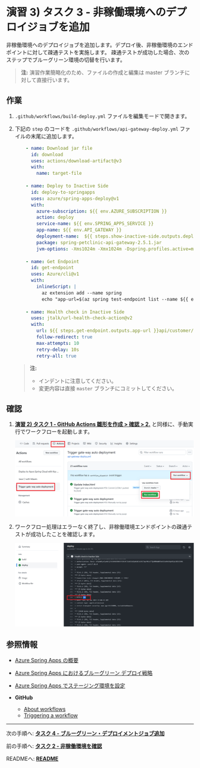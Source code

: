 # 演習 3) タスク 3 - 非稼働環境へのデプロイジョブを追加
非稼働環境へのデプロイジョブを追加します。デプロイ後、非稼働環境のエンドポイントに対して疎通テストを実施します。
疎通テストが成功した場合、次のステップでブルーグリーン環境の切替を行います。

> **注:** 演習作業簡略化のため、ファイルの作成と編集は master ブランチに対して直接行います。

## 作業
1. `.github/workflows/build-deploy.yml` ファイルを編集モードで開きます。

2. 下記の `step` のコードを `.github/workflows/api-gateway-deploy.yml` ファイルの末尾に追加します。

    ```yaml
        - name: Download jar file
          id: download
          uses: actions/download-artifact@v3
          with:
            name: target-file
              
        - name: Deploy to Inactive Side
          id: deploy-to-springapps
          uses: azure/spring-apps-deploy@v1
          with:
            azure-subscription: ${{ env.AZURE_SUBSCRIPTION }}
            action: deploy
            service-name: ${{ env.SPRING_APPS_SERVICE }}
            app-name: ${{ env.API_GATEWAY }}
            deployment-name:  ${{ steps.show-inactive-side.outputs.deployment-name }}
            package: spring-petclinic-api-gateway-2.5.1.jar
            jvm-options: -Xms1024m -Xmx1024m -Dspring.profiles.active=mysql,azure

        - name: Get Endpoint
          id: get-endpoint     
          uses: Azure/cli@v1
          with:
            inlineScript: |
              az extension add --name spring
              echo "app-url=$(az spring test-endpoint list --name ${{ env.SPRING_APPS_SERVICE }} -g ${{ env.RESOURCE_GROUP }} --app ${{ env.API_GATEWAY }} -d  ${{ steps.show-inactive-side.outputs.deployment-name }} --query "[primaryTestEndpoint]" --output tsv)" >> $GITHUB_OUTPUT      

        - name: Health check in Inactive Side
          uses: jtalk/url-health-check-action@v2
          with:
            url: ${{ steps.get-endpoint.outputs.app-url }}api/customer/owners
            follow-redirect: true
            max-attempts: 10
            retry-delay: 10s
            retry-all: true
    ```
    > **注:**  
    > - インデントに注意してください。  
    > - 変更内容は直接 `master` ブランチにコミットしてください。


## 確認
1. [**演習 2) タスク 1 - GitHub Actions 雛形を作成 > 確認 > 2.**](P2-01.md#確認) と同様に、手動実行でワークフローを起動します。
  
    <img src="../images/PP3-02-run-flow-manually.png" width="700">

2. ワークフロー処理はエラーなく終了し、非稼働環境エンドポイントの疎通テストが成功したことを確認します。

    <img src="../images/PP3-03-view-flow-details.png" width="700">

## 参照情報
- <a href="https://learn.microsoft.com/ja-jp/azure/spring-apps/overview" target="_blank">Azure Spring Apps の概要</a>
- <a href="https://learn.microsoft.com/ja-jp/azure/spring-apps/concepts-blue-green-deployment-strategies" target="_blank">Azure Spring Apps におけるブルーグリーン デプロイ戦略</a>
- <a href="https://learn.microsoft.com/ja-jp/azure/spring-apps/how-to-staging-environment" target="_blank">Azure Spring Apps でステージング環境を設定</a>


- **GitHub**

    - <a href="https://docs.github.com/en/actions/using-workflows/about-workflows" target="_blank">About workflows</a>
    - <a href="https://docs.github.com/en/actions/using-workflows/triggering-a-workflow" target="_blank">Triggering a workflow</a>
    
---
次の手順へ: [**タスク 4 - ブルーグリーン・デプロイメントジョブ追加**](P3-04.md)

前の手順へ: [**タスク 2 - 非稼働環境を確認**](P3-02.md)

READMEへ: [**README**](../README.md#%E6%93%8D%E4%BD%9C%E6%89%8B%E9%A0%86)
